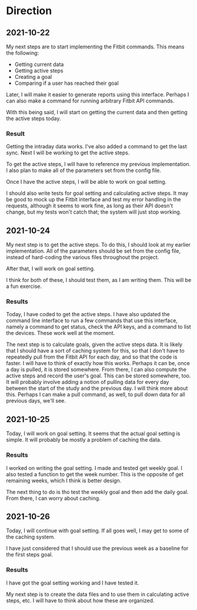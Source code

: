 # Direction

## 2021-10-22

My next steps are to start implementing the Fitbit commands. This means the
following:

- Getting current data
- Getting active steps
- Creating a goal
- Comparing if a user has reached their goal

Later, I will make it easier to generate reports using this interface. Perhaps I
can also make a command for running arbitrary Fitbit API commands.

With this being said, I will start on getting the current data and then getting
the active steps today.

### Result

Getting the intraday data works. I've also added a command to get the last sync.
Next I will be working to get the active steps.

To get the active steps, I will have to reference my previous implementation. I
also plan to make all of the parameters set from the config file.

Once I have the active steps, I will be able to work on goal setting.

I should also write tests for goal setting and calculating active steps. It may
be good to mock up the Fitbit interface and test my error handling in the
requests, although it seems to work fine, as long as their API doesn't change,
but my tests won't catch that; the system will just stop working.

## 2021-10-24

My next step is to get the active steps. To do this, I should look at my earlier
implementation. All of the parameters should be set from the config file,
instead of hard-coding the various files throughout the project.

After that, I will work on goal setting.

I think for both of these, I should test them, as I am writing them. This will
be a fun exercise.

### Results

Today, I have coded to get the active steps. I have also updated the command
line interface to run a few commands that use this interface, namely a command
to get status, check the API keys, and a command to list the devices. These work
well at the moment.

The next step is to calculate goals, given the active steps data. It is likely
that I should have a sort of caching system for this, so that I don't have to
repeatedly pull from the Fitbit API for each day, and so that the code is
faster. I will have to think of exactly how this works. Perhaps it can be, once
a day is pulled, it is stored somewhere. From there, I can also compute the
active steps and record the user's goal. This can be stored somewhere, too. It
will probably involve adding a notion of pulling data for every day between the
start of the study and the previous day. I will think more about this. Perhaps I
can make a pull command, as well, to pull down data for all previous days, we'll
see.

## 2021-10-25

Today, I will work on goal setting. It seems that the actual goal setting is
simple. It will probably be mostly a problem of caching the data.

### Results

I worked on writing the goal setting. I made and tested get weekly goal. I also
tested a function to get the week number. This is the opposite of get remaining
weeks, which I think is better design.

The next thing to do is tho test the weekly goal and then add the daily goal.
From there, I can worry about caching.

## 2021-10-26

Today, I will continue with goal setting. If all goes well, I may get to some of
the caching system.

I have just considered that I should use the previous week as a baseline for the
first steps goal.

### Results

I have got the goal setting working and I have tested it.

My next step is to create the data files and to use them in calculating active
steps, etc. I will have to think about how these are organized.
